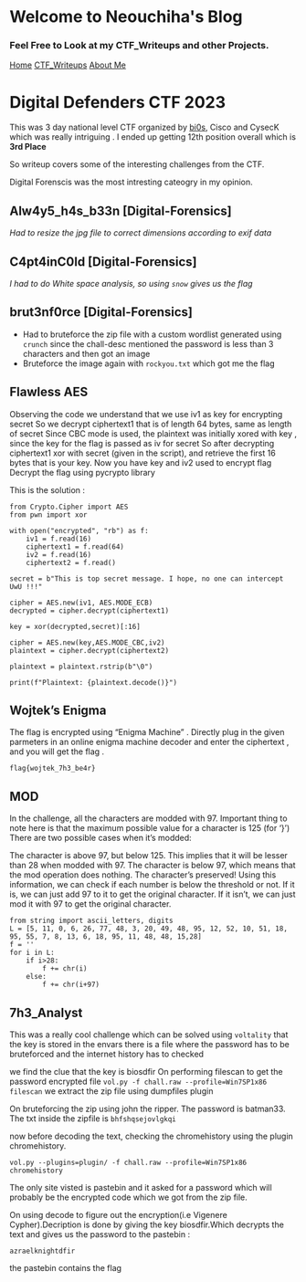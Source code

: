 # Welcome to Neouchiha's Blog

### Feel Free to Look at my CTF_Writeups and other Projects.

[Home](https://npranav7619.github.io/)
[CTF_Writeups](https://npranav7619.github.io/CTF_Writeups)
[About Me](https://npranav7619.github.io/Aboutme)

# Digital Defenders CTF 2023 

This was 3 day national level CTF organized by [bi0s](https://bi0s.in/), Cisco and CysecK which was really intriguing . I ended up getting 12th position overall which is **3rd Place** 

So writeup covers some of the interesting challenges from the CTF.

Digital Forenscis was the most intresting cateogry in my opinion.

## Alw4y5_h4s_b33n [Digital-Forensics]
  
  *Had to resize the jpg file to correct dimensions according to exif data*

## C4pt4inC0ld [Digital-Forensics]
  
  *I had to do White space analysis, so using `snow` gives us the flag*

## brut3nf0rce [Digital-Forensics]

  - Had to bruteforce the zip file with a custom wordlist generated using `crunch` since the chall-desc mentioned the password is less than 3 characters
	and then got an image
  - Bruteforce the image again with `rockyou.txt`
	which got me the flag

## Flawless AES

Observing the code we understand that we use iv1 as key for encrypting secret
So we decrypt ciphertext1 that is of length 64 bytes, same as length of secret
Since CBC mode is used, the plaintext was initially xored with key , since the key for the flag is passed as iv for secret
So after decrypting ciphertext1 xor with secret (given in the script), and retrieve the first 16 bytes that is your key.
Now you have key and iv2 used to encrypt flag
Decrypt the flag using pycrypto library

This is the solution :
```
from Crypto.Cipher import AES
from pwn import xor

with open("encrypted", "rb") as f:
    iv1 = f.read(16)
    ciphertext1 = f.read(64)
    iv2 = f.read(16)
    ciphertext2 = f.read()

secret = b"This is top secret message. I hope, no one can intercept UwU !!!"

cipher = AES.new(iv1, AES.MODE_ECB)
decrypted = cipher.decrypt(ciphertext1)

key = xor(decrypted,secret)[:16]

cipher = AES.new(key,AES.MODE_CBC,iv2)
plaintext = cipher.decrypt(ciphertext2)

plaintext = plaintext.rstrip(b"\0")

print(f"Plaintext: {plaintext.decode()}")
```
## Wojtek’s Enigma

The flag is encrypted using “Enigma Machine” . Directly plug in the given parmeters in an online enigma machine decoder and enter the ciphertext , and you will get the flag .

`flag{wojtek_7h3_be4r}`

## MOD

In the challenge, all the characters are modded with 97. Important thing to note here is that the maximum possible value for a character is 125 (for ‘}’) There are two possible cases when it’s modded:

The character is above 97, but below 125. This implies that it will be lesser than 28 when modded with 97.
The character is below 97, which means that the mod operation does nothing. The character’s preserved!
Using this information, we can check if each number is below the threshold or not. If it is, we can just add 97 to it to get the original character. If it isn’t, we can just mod it with 97 to get the original character.

```
from string import ascii_letters, digits
L = [5, 11, 0, 6, 26, 77, 48, 3, 20, 49, 48, 95, 12, 52, 10, 51, 18, 95, 55, 7, 8, 13, 6, 18, 95, 11, 48, 48, 15,28]
f = ''
for i in L:
    if i>28:
        f += chr(i)
    else:
        f += chr(i+97)
```
## 7h3_Analyst

This was a really cool challenge which can be solved using `voltality` 
that the key is stored in the envars there is a file where the password has to be bruteforced and the internet history has to checked

we find the clue that the key is biosdfir 
On performing filescan to get the password encrypted file
`vol.py -f chall.raw --profile=Win7SP1x86 filescan`
we extract the zip file using dumpfiles plugin

On bruteforcing the zip using john the ripper. The password is batman33. The txt inside the zipfile is
`bhfshqsejovlgkqi`

now before decoding the text, checking the chromehistory using the plugin chromehistory.

`vol.py --plugins=plugin/ -f chall.raw --profile=Win7SP1x86 chromehistory`

The only site visted is pastebin and it asked for a password which will probably be the encrypted code which we got from the zip file.

On using decode to figure out the encryption(i.e Vigenere Cypher).Decription is done by giving the key biosdfir.Which decrypts the text and gives us the password to the pastebin :

`azraelknightdfir`

the pastebin contains the flag
